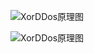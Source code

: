 ![XorDDos原理图](https://github.com/G4rb3n/Botnet-Zoo/XorDDos/1805/pictrue/XorDDos.png)

![XorDDos原理图](https://github.com/G4rb3n/Botnet-Zoo/XorDDos/1805/pictrue/XorDDos2.png)